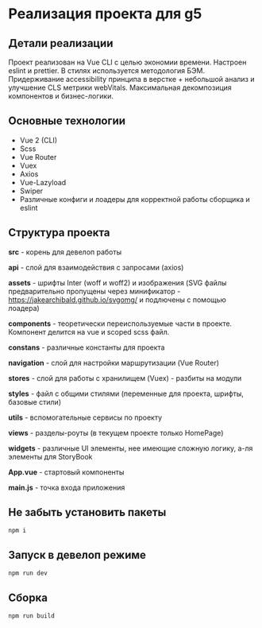 # Реализация проекта для g5

## Детали реализации
Проект реализован на Vue CLI с целью экономии времени.
Настроен eslint и prettier. В стилях используется методология БЭМ.
Придерживание accessibility принципа в верстке + 
небольшой анализ и улучшение CLS метрики webVitals.
Максимальная декомпозиция компонентов и бизнес-логики.

## Основные технологии
- Vue 2 (CLI)
- Scss
- Vue Router
- Vuex
- Axios
- Vue-Lazyload
- Swiper
- Различные конфиги и лоадеры для корректной работы сборщика и eslint

## Структура проекта

**src** - корень для девелоп работы

**api** - слой для взаимодействия с запросами (axios)

**assets** - шрифты Inter (woff и woff2) и изображения
(SVG файлы предварительно пропущены через минификатор -
https://jakearchibald.github.io/svgomg/ и подлючены с помощью лоадера)

**components** - теоретически переиспользуемые части в проекте.
Компонент делится на vue и scoped scss файл.

**constans** - различные константы для проекта

**navigation** - слой для настройки маршрутизации (Vue Router)

**stores** - слой для работы с хранилищем (Vuex) - разбиты на модули

**styles** - файл с общими стилями (переменные для проекта, шрифты,
базовые стили)

**utils** - вспомогательные сервисы по проекту

**views** - разделы-роуты (в текущем проекте только HomePage)

**widgets** - различные UI элементы, нее имеющие сложную логику,
а-ля элементы для StoryBook

**App.vue** - стартовый компоненты

**main.js** - точка входа приложения

## Не забыть установить пакеты  
```
npm i
```

## Запуск в девелоп режиме
```
npm run dev
```

## Сборка
```
npm run build
```

